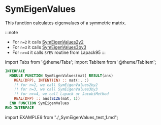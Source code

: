 # SymEigenValues

This function calculates eigenvalues of a symmetric matrix.

:::note

- For `n=2` it calls [SymEigenValues2y2](SymEigenValues2by2.md)
- For `n=3` it calls [SymEigenValues3by3](SymEigenValues3by3.md)
- For `n>=4` it calls `SYEV` routine from Lapack95
:::

import Tabs from '@theme/Tabs';
import TabItem from '@theme/TabItem';

<Tabs>
<TabItem value="interface" label="܀ Interface" default>

```fortran
INTERFACE
  MODULE FUNCTION SymEigenValues(mat) RESULT(ans)
    REAL(DFP), INTENT(IN) :: mat(:, :)
    !! for n=2, we call SymEigenValues2by2
    !! for n=3, we call SymEigenValues3by3
    !! for n>=4, we call Lapack or JacobiMethod
    REAL(DFP) :: ans(SIZE(mat, 1))
  END FUNCTION SymEigenValues
END INTERFACE
```

</TabItem>

<TabItem value="example" label="️܀ See example">

import EXAMPLE6 from "./_SymEigenValues_test_1.md";

<EXAMPLE6 />

</TabItem>

<TabItem value="close" label="↢ ">

</TabItem>
</Tabs>
